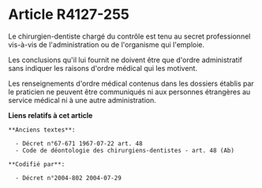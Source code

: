 # Article R4127-255

Le chirurgien-dentiste chargé du contrôle est tenu au secret professionnel vis-à-vis de l'administration ou de l'organisme
qui l'emploie.

Les conclusions qu'il lui fournit ne doivent être que d'ordre administratif sans indiquer les raisons d'ordre médical qui les
motivent.

Les renseignements d'ordre médical contenus dans les dossiers établis par le praticien ne peuvent être communiqués ni aux
personnes étrangères au service médical ni à une autre administration.

**Liens relatifs à cet article**

	**Anciens textes**:

	  - Décret n°67-671 1967-07-22 art. 48
	  - Code de déontologie des chirurgiens-dentistes - art. 48 (Ab)

	**Codifié par**:

	  - Décret n°2004-802 2004-07-29
